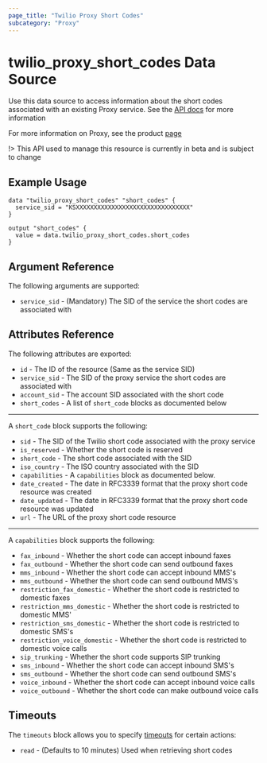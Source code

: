 ```yaml
---
page_title: "Twilio Proxy Short Codes"
subcategory: "Proxy"
---
```


# twilio_proxy_short_codes Data Source

Use this data source to access information about the short codes associated with an existing Proxy service. See the [API docs](https://www.twilio.com/docs/proxy/api/short-code) for more information

For more information on Proxy, see the product [page](https://www.twilio.com/docs/proxy)

!> This API used to manage this resource is currently in beta and is subject to change

## Example Usage

```hcl
data "twilio_proxy_short_codes" "short_codes" {
  service_sid = "KSXXXXXXXXXXXXXXXXXXXXXXXXXXXXXXXX"
}

output "short_codes" {
  value = data.twilio_proxy_short_codes.short_codes
}
```

## Argument Reference

The following arguments are supported:

- `service_sid` - (Mandatory) The SID of the service the short codes are associated with

## Attributes Reference

The following attributes are exported:

- `id` - The ID of the resource (Same as the service SID)
- `service_sid` - The SID of the proxy service the short codes are associated with
- `account_sid` - The account SID associated with the short code
- `short_codes` - A list of `short_code` blocks as documented below

---

A `short_code` block supports the following:

- `sid` - The SID of the Twilio short code associated with the proxy service
- `is_reserved` - Whether the short code is reserved
- `short_code` - The short code associated with the SID
- `iso_country` - The ISO country associated with the SID
- `capabilities` - A `capabilities` block as documented below.
- `date_created` - The date in RFC3339 format that the proxy short code resource was created
- `date_updated` - The date in RFC3339 format that the proxy short code resource was updated
- `url` - The URL of the proxy short code resource

---

A `capabilities` block supports the following:

- `fax_inbound` - Whether the short code can accept inbound faxes
- `fax_outbound` - Whether the short code can send outbound faxes
- `mms_inbound` - Whether the short code can accept inbound MMS's
- `mms_outbound` - Whether the short code can send outbound MMS's
- `restriction_fax_domestic` - Whether the short code is restricted to domestic faxes
- `restriction_mms_domestic` - Whether the short code is restricted to domestic MMS'
- `restriction_sms_domestic` - Whether the short code is restricted to domestic SMS's
- `restriction_voice_domestic` - Whether the short code is restricted to domestic voice calls
- `sip_trunking` - Whether the short code supports SIP trunking
- `sms_inbound` - Whether the short code can accept inbound SMS's
- `sms_outbound` - Whether the short code can send outbound SMS's
- `voice_inbound` - Whether the short code can accept inbound voice calls
- `voice_outbound` - Whether the short code can make outbound voice calls

## Timeouts

The `timeouts` block allows you to specify [timeouts](https://www.terraform.io/docs/configuration/resources.html#timeouts) for certain actions:

- `read` - (Defaults to 10 minutes) Used when retrieving short codes
